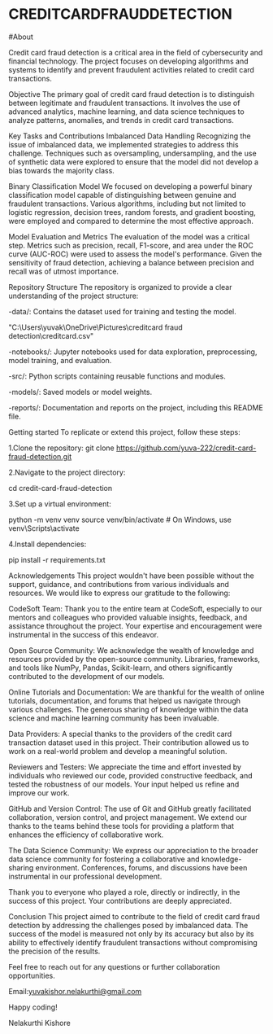 # CREDITCARDFRAUDDETECTION
#About

Credit card fraud detection is a critical area in the field of cybersecurity and financial technology. The project focuses on developing algorithms and systems to identify and prevent fraudulent activities related to credit card transactions.

Objective
The primary goal of credit card fraud detection is to distinguish between legitimate and fraudulent transactions. It involves the use of advanced analytics, machine learning, and data science techniques to analyze patterns, anomalies, and trends in credit card transactions.

Key Tasks and Contributions
Imbalanced Data Handling
Recognizing the issue of imbalanced data, we implemented strategies to address this challenge. Techniques such as oversampling, undersampling, and the use of synthetic data were explored to ensure that the model did not develop a bias towards the majority class.

Binary Classification Model
We focused on developing a powerful binary classification model capable of distinguishing between genuine and fraudulent transactions. Various algorithms, including but not limited to logistic regression, decision trees, random forests, and gradient boosting, were employed and compared to determine the most effective approach.

Model Evaluation and Metrics
The evaluation of the model was a critical step. Metrics such as precision, recall, F1-score, and area under the ROC curve (AUC-ROC) were used to assess the model's performance. Given the sensitivity of fraud detection, achieving a balance between precision and recall was of utmost importance.

Repository Structure
The repository is organized to provide a clear understanding of the project structure:

-data/: Contains the dataset used for training and testing the model.

"C:\Users\yuvak\OneDrive\Pictures\creditcard fraud detection\creditcard.csv"

-notebooks/: Jupyter notebooks used for data exploration, preprocessing, model training, and evaluation.

-src/: Python scripts containing reusable functions and modules.

-models/: Saved models or model weights.

-reports/: Documentation and reports on the project, including this README file.

Getting started
To replicate or extend this project, follow these steps:

1.Clone the repository: git clone https://github.com/yuva-222/credit-card-fraud-detection.git

2.Navigate to the project directory:

cd credit-card-fraud-detection

3.Set up a virtual environment:

python -m venv venv source venv/bin/activate # On Windows, use venv\Scripts\activate

4.Install dependencies:

pip install -r requirements.txt

Acknowledgements
This project wouldn't have been possible without the support, guidance, and contributions from various individuals and resources. We would like to express our gratitude to the following:

CodeSoft Team: Thank you to the entire team at CodeSoft, especially to our mentors and colleagues who provided valuable insights, feedback, and assistance throughout the project. Your expertise and encouragement were instrumental in the success of this endeavor.

Open Source Community: We acknowledge the wealth of knowledge and resources provided by the open-source community. Libraries, frameworks, and tools like NumPy, Pandas, Scikit-learn, and others significantly contributed to the development of our models.

Online Tutorials and Documentation: We are thankful for the wealth of online tutorials, documentation, and forums that helped us navigate through various challenges. The generous sharing of knowledge within the data science and machine learning community has been invaluable.

Data Providers: A special thanks to the providers of the credit card transaction dataset used in this project. Their contribution allowed us to work on a real-world problem and develop a meaningful solution.

Reviewers and Testers: We appreciate the time and effort invested by individuals who reviewed our code, provided constructive feedback, and tested the robustness of our models. Your input helped us refine and improve our work.

GitHub and Version Control: The use of Git and GitHub greatly facilitated collaboration, version control, and project management. We extend our thanks to the teams behind these tools for providing a platform that enhances the efficiency of collaborative work.

The Data Science Community: We express our appreciation to the broader data science community for fostering a collaborative and knowledge-sharing environment. Conferences, forums, and discussions have been instrumental in our professional development.

Thank you to everyone who played a role, directly or indirectly, in the success of this project. Your contributions are deeply appreciated.

Conclusion
This project aimed to contribute to the field of credit card fraud detection by addressing the challenges posed by imbalanced data. The success of the model is measured not only by its accuracy but also by its ability to effectively identify fraudulent transactions without compromising the precision of the results.

Feel free to reach out for any questions or further collaboration opportunities.

Email:yuvakishor.nelakurthi@gmail.com

Happy coding!

Nelakurthi Kishore
